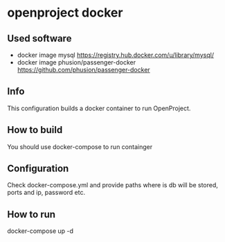 # openproject docker

## Used software

- docker image mysql https://registry.hub.docker.com/u/library/mysql/
- docker image phusion/passenger-docker https://github.com/phusion/passenger-docker

## Info

This configuration builds a docker container to run OpenProject.


## How to build

You should use docker-compose to run containger

## Configuration

Check docker-compose.yml and provide paths where is db will be stored, ports and ip, password etc.

## How to run

docker-compose up -d
